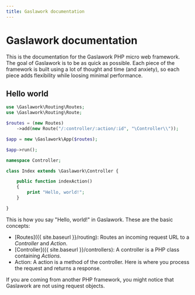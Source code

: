 ```yaml
---
title: Gaslawork documentation
---
```


# Gaslawork documentation

This is the documentation for the Gaslawork PHP micro web framework. The goal of Gaslawork is to be as quick as possible. Each piece of the framework is built using a lot of thought and time (and anxiety), so each piece adds flexibility while loosing minimal performance. 

## Hello world

```php
use \Gaslawork\Routing\Routes;
use \Gaslawork\Routing\Route;

$routes = (new Routes)
    ->add(new Route("/:controller/:action/:id", "\Controller\\"));

$app = new \Gaslawork\App($routes);

$app->run();
```

```php
namespace Controller;

class Index extends \Gaslawork\Controller {

    public function indexAction()
    {
        print "Hello, world!";
    }

}
```

This is how you say "Hello, world!" in Gaslawork. These are the basic concepts:

* [Routes]({{ site.baseurl }}/routing): Routes an incoming request URL to a _Controller_ and _Action_.
* [Controller]({{ site.baseurl }}/controllers): A controller is a PHP class containing _Actions_.
* Action: A action is a method of the controller. Here is where you process the request and returns a response.

If you are coming from another PHP framework, you might notice that Gaslawork are not using request objects.